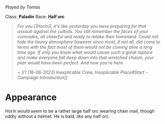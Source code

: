 *Played by Tomas*

Class: **Paladin**
Race: **Half orc**

> *For you [[Horin]], it's like yesterday you were preparing for that assault against the cultists. You still remember the faces of your comrades, all cheerful and ready to retake their homeland. Could not hide the heavy atmosphere however since most, if not all, did come to terms with the fact most of them would not be coming alive a long time ago.*
> *If only you knew what would cause such a great rapture and make everyone fall deep down into that wretched chasm, your plan would have been perfect. And now you're here.*
> 
> *~ [[1 (16-06-2023) Inexplicable Crew, Inexplicable Place#Start - Campaign Introduction]]*

# Appearance

Horin would seem to be a rather large half orc wearing chain mail, though oddly without a helmet.
He is bald, like any half orc.

